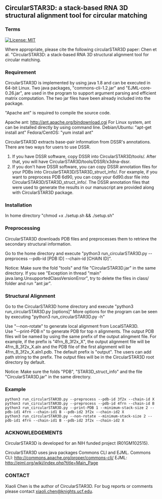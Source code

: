 ## CircularSTAR3D: a stack-based RNA 3D structural alignment tool for circular matching

### Terms

[![License: MIT](https://img.shields.io/badge/License-MIT-yellow.svg)](https://opensource.org/licenses/MIT)  

Where appropriate, please cite the following circularSTAR3D paper:
Chen et al. "CircularSTAR3D: a stack-based RNA 3D structural alignment tool for circular matching.

### Requirement
CircularSTAR3D is implemented by using java 1.8 and can be executed in 64-bit 
Linux. Two java packages, "commons-cli-1.2.jar" and "EJML-core-0.26.jar", 
are used in the program to support argument parsing and efficient 
matrix computation. The two jar files have been already included into the package.

 "Apache ant" is required to compile the source code.

Apache ant: http://ant.apache.org/bindownload.cgi 
For Linux system, ant can be installed directly by using command line.
Debian/Ubuntu: "apt-get install ant"
Fedora/CentOS: "yum install ant"

CircularSTAR3D extracts base-pair information from DSSR's annotations. There are two ways for users to use DSSR.
1. If you have DSSR software, copy DSSR into CircularSTAR3D/tools/. After that, you will have CircularSTAR3D/tools/DSSR/x3dna-dssr.
2. If you don't have DSSR software, you can copy DSSR annotation files for your PDBs into CircularSTAR3D/STAR3D_struct_info/.
   For example, if you want to preprocess PDB 6d90, you can copy your 6d90.dssr file into CircularSTAR3D/STAR3D_struct_info/.
   The DSSR annotation files that were used to generate the results in our manuscript are provided along with CircularSTAR3D package.

### Installation
In home directory
"chmod +x ./setup.sh && ./setup.sh"

### Preprocessing
CircularSTAR3D downloads PDB files and preprocesses them to retrieve the 
secondary structural information.

Go to the home directory and execute 
"python3 run_circularSTAR3D.py --preprocess --pdb-id [PDB ID] --chain-id [CHAIN ID]".

Notice: Make sure the fold "tools" and file "CircularSTAR3D.jar" in the same directory. If you see "Exception in thread "main" java.lang.UnsupportedClassVersionError", try to delete the files in class/ folder and run "ant jar".

### Structural Alignment
Go to the CircularSTAR3D home directory and execute 
"python3 run_circularSTAR3D.py [options]"
More options for the program can be seen by executing 
"python3 run_circularSTAR3D.py -h"

Use "--non-rotate" to generate local alignment from LocalSTAR3D.  
Use "--print-PDB n" to generate PDB for top n alignments. The output PDB files will be named by using the same prefix of the output alingment file. For example, if the prefix is "4frn_B_3f2x_X", the output alignment file will be 4frn_B_3f2x_X.aln and the PDB file of the first alignment will be 4frn_B_3f2x_X.aln1.pdb. The default prefix is "output". The users can add path string to the prefix. The output files will be in the CircularSTAR3D root directory by default.  

Notice: Make sure the folds "PDB", "STAR3D_struct_info" and the file "CircularSTAR3D.jar" 
in the same directory. 

### Example
```
python3 run_circularSTAR3D.py --preprocess --pdb-id 3f2x --chain-id X
python3 run_circularSTAR3D.py --preprocess --pdb-id 4frn --chain-id B
python3 run_circularSTAR3D.py --print-PDB 1 --minimum-stack-size 2 --pdb-id1 4frn --chain-id1 B --pdb-id2 3f2x --chain-id2 X
python3 run_circularSTAR3D.py --non-rotate --minimum-stack-size 2 --pdb-id1 4frn --chain-id1 B --pdb-id2 3f2x --chain-id2 X
```

### ACKNOWLEDGEMENTS
CircularSTAR3D is developed for an NIH funded project (R01GM102515).

CircularSTAR3D uses java packages Commons CLI and EJML.
Commons CLI: http://commons.apache.org/proper/commons-cli/
EJML: http://ejml.org/wiki/index.php?title=Main_Page
  
### CONTACT
Xiaoli Chen is the author of CircularSTAR3D. For bug reports or comments please contact xiaoli.chen@knights.ucf.edu.
